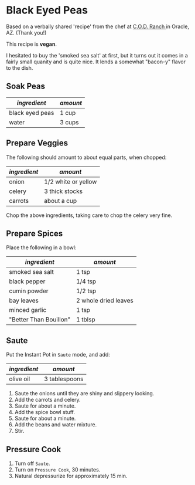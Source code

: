 # Black Eyed Peas

Based on a verbally shared 'recipe' from the chef at [C.O.D. Ranch ](https://www.codranch.com/) in Oracle, AZ. (Thank you!)

This recipe is **vegan**.

I hesitated to buy the 'smoked sea salt' at first, but it turns out it comes in a fairly small quanity and is quite nice.  It lends a somewhat "bacon-y" flavor to the dish.

## Soak Peas

| *ingredient* | *amount* |
| --- | --- |
| black eyed peas | 1 cup |
| water | 3 cups |

## Prepare Veggies

The following should amount to about equal parts, when chopped:

| *ingredient* | *amount* |
| --- | --- |
| onion | 1/2 white or yellow |
| celery | 3 thick stocks |
| carrots | about a cup |

Chop the above ingredients, taking care to chop the celery very fine.

## Prepare Spices

Place the following in a bowl:

| *ingredient* | *amount* |
| --- | --- |
| smoked sea salt | 1 tsp |
| black pepper | 1/4 tsp |
| cumin powder | 1/2 tsp |
| bay leaves | 2 whole dried leaves |
| minced garlic | 1 tsp |
| "Better Than Bouillon" | 1 tblsp |


## Saute

Put the Instant Pot in `Saute` mode, and add:

| *ingredient* | *amount* |
| --- | --- |
| olive oil | 3 tablespoons |


1. Saute the onions until they are shiny and slippery looking.
1. Add the carrots and celery.
1. Saute for about a minute.
1. Add the spice bowl stuff.
1. Saute for about a minute.
1. Add the beans and water mixture.
1. Stir.

## Pressure Cook

1. Turn off `Saute`.
1. Turn on `Pressure Cook`, 30 minutes.
1. Natural depressurize for approximately 15 min.
